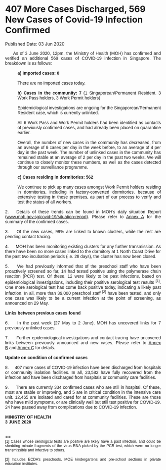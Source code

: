 <html>
    <meta http-equiv="Content-Type" content="text/html; charset=utf-8"/>
    <meta charset="utf-8"/>
    <title>407 More Cases Discharged, 569 New Cases of Covid-19 Infection Confirmed</title>
    <body><h1>407 More Cases Discharged, 569 New Cases of Covid-19 Infection Confirmed</h1>
    <p>Published Date: 03 Jun 2020</p> <div style="text-align: justify;"><span style="font-family: Arial; font-size: 14px;">&nbsp; &nbsp;&nbsp; As of 3 June 2020, 12pm, the Ministry of Health (MOH) has confirmed and verified an additional 569 cases of COVID-19 infection in Singapore. The breakdown is as follows: </span></div><div style="text-align: justify; margin-left: 40px;"><span style="font-family: Arial; font-size: 14px;"><br><strong>a)&nbsp;Imported cases: 0</strong></span></div><div style="text-align: justify; margin-left: 40px;"><span style="font-family: Arial; font-size: 14px;"><br>There are no imported cases today. </span></div><div style="text-align: justify; margin-left: 40px;"><span style="font-family: Arial; font-size: 14px;"><br><strong>b)&nbsp;Cases in the community: 7 </strong>(1 Singaporean/Permanent Resident, 3 Work Pass holders, 3 Work Permit holders)</span></div><div style="text-align: justify; margin-left: 40px;"><span style="font-family: Arial; font-size: 14px;"><br>Epidemiological investigations are ongoing for the Singaporean/Permanent Resident case, which is currently unlinked.</span></div><div style="text-align: justify; margin-left: 40px;"><span style="font-family: Arial; font-size: 14px;"><br>All 6 Work Pass and Work Permit holders had been identified as contacts of previously confirmed cases, and had already been placed on quarantine earlier. </span></div><div style="text-align: justify; margin-left: 40px;"><span style="font-family: Arial; font-size: 14px;"><br>Overall, the number of new cases in the community has decreased, from an average of 6 cases per day in the week before, to an average of 4 per day in the past week. The number of unlinked cases in the community has remained stable at an average of 2 per day in the past two weeks. We will continue to closely monitor these numbers, as well as the cases detected through our surveillance programme.</span></div><div style="text-align: justify; margin-left: 40px;"><span style="font-family: Arial; font-size: 14px;"><br><strong>c)&nbsp;Cases residing in dormitories: 562</strong></span></div><div style="text-align: justify; margin-left: 40px;"><span style="font-family: Arial; font-size: 14px;"><br>We continue to pick up many cases amongst Work Permit holders residing in dormitories, including in factory-converted dormitories, because of extensive testing in these premises, as part of our process to verify and test the status of all workers. </span></div><div style="text-align: justify;"><span style="font-family: Arial; font-size: 14px;"><br>2. &nbsp; Details of these trends can be found in MOH’s daily situation Report (<a title="" href="http://www.moh.gov.sg/covid-19/situation-report/" target="">www.moh.gov.sg/covid-19/situation-report</a>). Please refer to <a title="Annex A" href="/docs/librariesprovider5/pressroom/press-releases/moh-press-release---annex-a-(3-jun-2020).pdf?sfvrsn=705b3aba_0">Annex A</a>&nbsp;for the summary of the confirmed cases. </span></div><div style="text-align: justify;"><span style="font-family: Arial; font-size: 14px;"><br>3. &nbsp;&nbsp; Of the new cases, 99% are linked to known clusters, while the rest are pending contact tracing. </span></div><div style="text-align: justify;"><span style="font-family: Arial; font-size: 14px;"><br>4. &nbsp; &nbsp; MOH has been monitoring existing clusters for any further transmission. As there have been no more cases linked to the dormitory at 1 North Coast Drive for the past two incubation periods (i.e. 28 days), the cluster has now been closed.</span></div><div style="text-align: justify;"><span style="font-family: Arial; font-size: 14px;"><br>5. &nbsp;&nbsp; We had previously informed that of the preschool staff who have been proactively screened so far, 14 had tested positive using the polymerase chain reaction (PCR) test. Of these, 12 were likely to be past infections, based on epidemiological investigations, including their positive serological test results <sup>[1]</sup>. One more serological test has come back positive today, indicating a likely past infection. In all, more than 39,000 preschool staff <sup>[2]</sup> have been tested, and only one case was likely to be a current infection at the point of screening, as announced on 29 May. </span></div><div style="text-align: justify;"><span style="font-family: Arial; font-size: 14px;"><br><strong>Links between previous cases found</strong></span></div><div style="text-align: justify;"><span style="font-family: Arial; font-size: 14px;"><br>6. &nbsp;&nbsp; In the past week (27 May to 2 June), MOH has uncovered links for 7 previously unlinked cases. </span></div><div style="text-align: justify;"><span style="font-family: Arial; font-size: 14px;"><br>7. &nbsp; &nbsp; Further epidemiological investigations and contact tracing have uncovered links between previously announced and new cases. Please refer to <a title="Annex B" href="/docs/librariesprovider5/pressroom/press-releases/moh-press-release---annex-b-(3-jun-2020).pdf?sfvrsn=cb9367b8_0">Annex B</a>&nbsp;and <a title="Annex C" href="/docs/librariesprovider5/pressroom/press-releases/moh-press-release---annex-c-(3-jun-2020).pdf?sfvrsn=89c4837c_0">Annex C</a>&nbsp;for details.</span></div><div style="text-align: justify;"><span style="font-family: Arial; font-size: 14px;"><br><strong>Update on condition of confirmed cases</strong></span></div><div style="text-align: justify;"><span style="font-family: Arial; font-size: 14px;"><br>8. &nbsp; &nbsp; 407 more cases of COVID-19 infection have been discharged from hospitals or community isolation facilities. In all, 23,582 have fully recovered from the infection and have been discharged from hospitals or community care facilities. </span></div><div style="text-align: justify;"><span style="font-family: Arial; font-size: 14px;"><br>9. &nbsp; &nbsp; There are currently 334 confirmed cases who are still in hospital. Of these, most are stable or improving, and 5 are in critical condition in the intensive care unit. 12,465 are isolated and cared for at community facilities. These are those who have mild symptoms, or are clinically well but still test positive for COVID-19. 24 have passed away from complications due to COVID-19 infection. </span></div><div style="text-align: justify;"><span style="font-family: Arial;"><span style="font-size: 14px;"><br><strong>MINISTRY OF HEALTH<br>3 JUNE 2020</strong></span></span><br></div><p style="text-align: justify;"><br>==<br><span style="font-family: Arial;"><span style="font-size: 12px;">[1]&nbsp;Cases whose serological tests are positive are likely have a past infection, and could be shedding minute fragments of the virus RNA picked by the PCR test, which were no longer transmissible and infective to others.<br></span><br><span style="font-size: 12px;">[2]&nbsp;Includes ECDA’s preschools, MOE kindergartens and pre-school sections in private education institutes. </span></span><br></p></body>
</html>